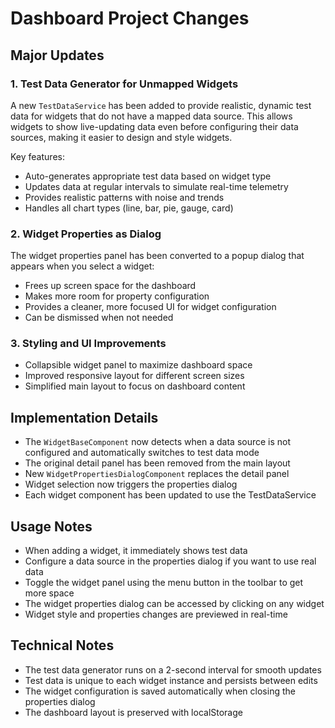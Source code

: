 # Dashboard Project Changes

## Major Updates

### 1. Test Data Generator for Unmapped Widgets

A new `TestDataService` has been added to provide realistic, dynamic test data for widgets that do not have a mapped data source. This allows widgets to show live-updating data even before configuring their data sources, making it easier to design and style widgets.

Key features:
- Auto-generates appropriate test data based on widget type
- Updates data at regular intervals to simulate real-time telemetry
- Provides realistic patterns with noise and trends
- Handles all chart types (line, bar, pie, gauge, card)

### 2. Widget Properties as Dialog

The widget properties panel has been converted to a popup dialog that appears when you select a widget:
- Frees up screen space for the dashboard
- Makes more room for property configuration
- Provides a cleaner, more focused UI for widget configuration
- Can be dismissed when not needed

### 3. Styling and UI Improvements

- Collapsible widget panel to maximize dashboard space
- Improved responsive layout for different screen sizes
- Simplified main layout to focus on dashboard content

## Implementation Details

- The `WidgetBaseComponent` now detects when a data source is not configured and automatically switches to test data mode
- The original detail panel has been removed from the main layout
- New `WidgetPropertiesDialogComponent` replaces the detail panel
- Widget selection now triggers the properties dialog
- Each widget component has been updated to use the TestDataService

## Usage Notes

- When adding a widget, it immediately shows test data
- Configure a data source in the properties dialog if you want to use real data
- Toggle the widget panel using the menu button in the toolbar to get more space
- The widget properties dialog can be accessed by clicking on any widget
- Widget style and properties changes are previewed in real-time

## Technical Notes

- The test data generator runs on a 2-second interval for smooth updates
- Test data is unique to each widget instance and persists between edits
- The widget configuration is saved automatically when closing the properties dialog
- The dashboard layout is preserved with localStorage
